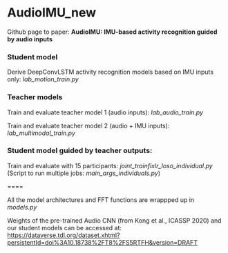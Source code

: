# AudioIMU_new

Github page to paper: **AudioIMU: IMU-based activity recognition guided by audio inputs**

### Student model

Derive DeepConvLSTM activity recognition models based on IMU inputs only: _lab_motion_train.py_

### Teacher models

Train and evaluate teacher model 1 (audio inputs): _lab_audio_train.py_

Train and evaluate teacher model 2 (audio + IMU inputs): _lab_multimodal_train.py_

### Student model guided by teacher outputs:

Train and evaluate with 15 participants: _joint_trainfixlr_loso_individual.py_ (Script to run multiple jobs: _main_args_individuals.py_)

====

All the model architectures and FFT functions are wrappped up in _models.py_ 

Weights of the pre-trained Audio CNN (from Kong et al., ICASSP 2020) and our student models can be accessed at: https://dataverse.tdl.org/dataset.xhtml?persistentId=doi%3A10.18738%2FT8%2FS5RTFH&version=DRAFT

